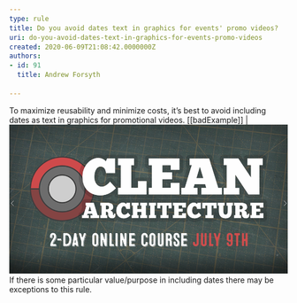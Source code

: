 ```yaml
---
type: rule
title: Do you avoid dates text in graphics for events' promo videos?
uri: do-you-avoid-dates-text-in-graphics-for-events-promo-videos
created: 2020-06-09T21:08:42.0000000Z
authors:
- id: 91
  title: Andrew Forsyth

---
```


To maximize reusability and minimize costs, it’s best to avoid including dates as text in graphics for promotional videos.
 [[badExample]]
| ![ dates shown as text in graphics (creates extra work to change every time)![events-dates-good.png](events-dates-good.png)](events-dates-bad.png)
If there is some particular value/purpose in including dates there may be exceptions to this rule.

